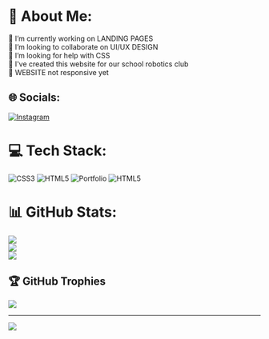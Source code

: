 # 💫 About Me:
🔭 I’m currently working on LANDING PAGES<br>👯 I’m looking to collaborate on UI/UX DESIGN<br>🤝 I’m looking for help with CSS<br> 🎯 I've created this website for our school robotics club<br> 🧩 WEBSITE  not responsive yet<be> 


## 🌐 Socials:
[![Instagram](https://img.shields.io/badge/Instagram-%23E4405F.svg?logo=Instagram&logoColor=white)](https://instagram.com/https://www.instagram.com/_.leoul.a/) 

# 💻 Tech Stack:
![CSS3](https://img.shields.io/badge/css3-%231572B6.svg?style=for-the-badge&logo=css3&logoColor=white) ![HTML5](https://img.shields.io/badge/html5-%23E34F26.svg?style=for-the-badge&logo=html5&logoColor=white) ![Portfolio](https://img.shields.io/badge/Portfolio-%23000000.svg?style=for-the-badge&logo=firefox&logoColor=#FF7139) ![HTML5](https://img.shields.io/badge/html5-%23E34F26.svg?style=for-the-badge&logo=html5&logoColor=white)
# 📊 GitHub Stats:
![](https://github-readme-stats.vercel.app/api?username=leouladera&theme=dark&hide_border=true&include_all_commits=true&count_private=false)<br/>
![](https://github-readme-streak-stats.herokuapp.com/?user=leouladera&theme=dark&hide_border=true)<br/>
![](https://github-readme-stats.vercel.app/api/top-langs/?username=leouladera&theme=dark&hide_border=true&include_all_commits=true&count_private=false&layout=compact)

## 🏆 GitHub Trophies
![](https://github-profile-trophy.vercel.app/?username=leouladera&theme=radical&no-frame=false&no-bg=true&margin-w=4)

---
[![](https://visitcount.itsvg.in/api?id=leouladera&icon=2&color=2)](https://visitcount.itsvg.in)

